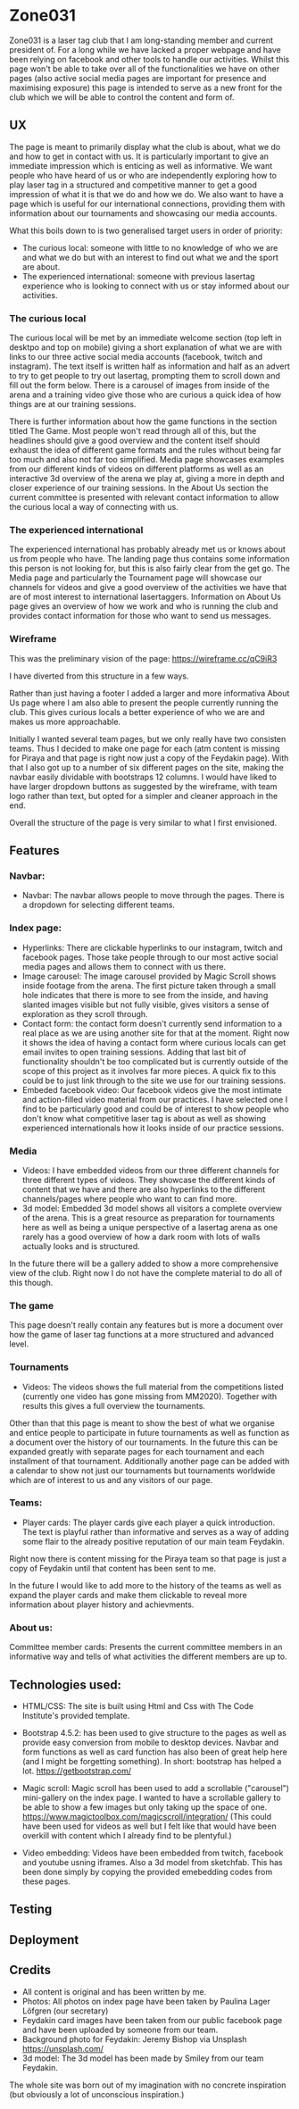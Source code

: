 # Zone031

Zone031 is a laser tag club that I am long-standing member and current president of. For a long while we have lacked
a proper webpage and have been relying on facebook and other tools to handle our activities. Whilst this page won't 
be able to take over all of the functionalities we have on other pages (also active social media pages are important
for presence and maximising exposure) this page is intended to serve as a new front for the club which we will be able
to control the content and form of. 

## UX

The page is meant to primarily display what the club is about, what we do and how to get in contact with us. It is 
particularly important to give an immediate impression which is enticing as well as informative. We want people who
have heard of us or who are independently exploring how to play laser tag in a structured and competitive manner to
get a good impression of what it is that we do and how we do. We also want to have a page which is useful for our
international connections, providing them with information about our tournaments and showcasing our media accounts.

What this boils down to is two generalised target users in order of priority:
* The curious local: someone with little to no knowledge of who we are and what we do but with an interest to find out 
what we and the sport are about. 
* The experienced international: someone with previous lasertag experience who is looking to connect with us or stay informed
about our activities. 

### The curious local

The curious local will be met by an immediate welcome section (top left in desktpo and top on mobile) giving a short explanation
of what we are with links to our three active social media accounts (facebook, twitch and instagram). The text itself 
is written half as information and half as an advert to try to get people to try out lasertag, prompting them to scroll down
and fill out the form below. There is a carousel of images from inside of the arena and a training video give those who are 
curious a quick idea of how things are at our training sessions.

There is further information about how the game functions in the section titled The Game. Most people won't read through all
of this, but the headlines should give a good overview and the content itself should exhaust the idea of different game formats
and the rules without being far too much and also not far too simplified. Media page showcases examples from our different kinds
of videos on different platforms as well as an interactive 3d overview of the arena we play at, giving a more in depth and closer
experience of our training sessions. In the About Us section the current committee is presented with relevant contact information
to allow the curious local a way of connecting with us.

### The experienced international

The experienced international has probably already met us or knows about us from people who have. The landing page thus contains 
some information this person is not looking for, but this is also fairly clear from the get go. The Media page and particularly 
the Tournament page will showcase our channels for videos and give a good overview of the activities we have that are of most 
interest to international lasertaggers. Information on About Us page gives an overview of how we work and who is running the club
and provides contact information for those who want to send us messages.  

### Wireframe

This was the preliminary vision of the page:
https://wireframe.cc/qC9iR3

I have diverted from this structure in a few ways. 

Rather than just having a footer I added a larger and more informativa About Us page where I am also able to present the people 
currently running the club. This gives curious locals a better experience of who we are and makes us more approachable.

Initially I wanted several team pages, but we only really have two consisten teams. Thus I decided to make one page for each (atm 
content is missing for Piraya and that page is right now just a copy of the Feydakin page). With that I also got up to a number of 
six different pages on the site, making the navbar easily dividable with bootstraps 12 columns. I would have liked to have larger 
dropdown buttons as suggested by the wireframe, with team logo rather than text, but opted for a simpler and cleaner approach in the end.

Overall the structure of the page is very similar to what I first envisioned. 

## Features

### Navbar:

* Navbar: The navbar allows people to move through the pages. There is a dropdown for selecting different teams.

### Index page:

* Hyperlinks: There are clickable hyperlinks to our instagram, twitch and facebook pages. Those take people through to our most active
social media pages and allows them to connect with us there.
* Image carousel: The image carousel provided by Magic Scroll shows inside footage from the arena. The first picture taken through a small
hole indicates that there is more to see from the inside, and having slanted images visible but not fully visible, gives visitors a sense
of exploration as they scroll through. 
* Contact form: the contact form doesn't currently send information to a real place as we are using another site for that at the moment. 
Right now it shows the idea of having a contact form where curious locals can get email invites to open training sessions. Adding that last 
bit of functionality shouldn't be too complicated but is currently outside of the scope of this project as it involves far more pieces. A 
quick fix to this could be to just link through to the site we use for our training sessions.
* Embeded facebook video: Our facebook videos give the most intimate and action-filled video material from our practices. I have selected
one I find to be particularly good and could be of interest to show people who don't know what competitive laser tag is about as well as showing 
experienced internationals how it looks inside of our practice sessions. 

### Media

* Videos: I have embedded videos from our three different channels for three different types of videos. They showcase the different kinds of
content that we have and there are also hyperlinks to the different channels/pages where people who want to can find more.
* 3d model: Embedded 3d model shows all visitors a complete overview of the arena. This is a great resource as preparation for tournaments here
as well as being a unique perspective of a lasertag arena as one rarely has a good overview of how a dark room with lots of walls actually
looks and is structured. 

In the future there will be a gallery added to show a more comprehensive view of the club. Right now I do not have the complete material to
do all of this though. 

### The game

This page doesn't really contain any features but is more a document over how the game of laser tag functions at a more structured and
advanced level.

### Tournaments 

* Videos: The videos shows the full material from the competitions listed (currently one video has gone missing from MM2020). 
Together with results this gives a full overview the tournaments.

Other than that this page is meant to show the best of what we organise and entice people to participate in future tournaments
as well as function as a document over the history of our tournaments. In the future this can be expanded greatly with separate pages
for each tournament and each installment of that tournament. Additionally another page can be added with a calendar to show not just
our tournaments but tournaments worldwide which are of interest to us and any visitors of our page. 

### Teams:

* Player cards: The player cards give each player a quick introduction. The text is playful rather than informative and serves as a 
way of adding some flair to the already positive reputation of our main team Feydakin.

Right now there is content missing for the Piraya team so that page is just a copy of Feydakin until that content has been sent to me.

In the future I would like to add more to the history of the teams as well as expand the player cards and make them clickable to reveal
more information about player history and achievments. 

### About us:

Committee member cards: Presents the current committee members in an informative way and tells of what activities the different members 
are up to. 

## Technologies used: 

* HTML/CSS: The site is built using Html and Css with The Code Institute's provided template.

* Bootstrap 4.5.2: has been used to give structure to the pages as well as provide easy conversion from mobile to desktop devices. Navbar
and form functions as well as card function has also been of great help here (and I might be forgetting something). In short: bootstrap has
helped a lot. https://getbootstrap.com/

* Magic scroll: Magic scroll has been used to add a scrollable ("carousel") mini-gallery on the index page. I wanted to have a scrollable
gallery to be able to show a few images but only taking up the space of one. https://www.magictoolbox.com/magicscroll/integration/ (This 
could have been used for videos as well but I felt like that would have been overkill with content which I already find to be plentyful.)

* Video embedding: Videos have been embedded from twitch, facebook and youtube usning iframes. Also a 3d model from sketchfab. This has been
done simply by copying the provided emebedding codes from these pages.  

## Testing



## Deployment



## Credits

* All content is original and has been written by me. 
* Photos: All photos on index page have been taken by Paulina Lager Löfgren (our secretary)
* Feydakin card images have been taken from our public facebook page and have been uploaded by someone from our team. 
* Background photo for Feydakin: Jeremy Bishop via Unsplash https://unsplash.com/
* 3d model: The 3d model has been made by Smiley from our team Feydakin.


The whole site was born out of my imagination with no concrete inspiration (but obviously a lot of unconscious inspiration.)
